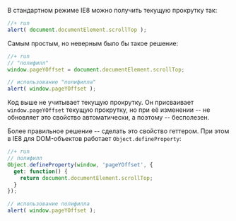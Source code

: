 В стандартном режиме IE8 можно получить текущую прокрутку так:

```js
//+ run
alert( document.documentElement.scrollTop );
```

Самым простым, но неверным было бы такое решение:
```js
//+ run
// "полифилл"
window.pageYOffset = document.documentElement.scrollTop;

// использование "полифилла"
alert( window.pageYOffset );
```

Код выше не учитывает текущую прокрутку. Он присваивает `window.pageYOffset` текущую прокрутку, но при её изменении -- не обновляет это свойство автоматически, а поэтому -- бесполезен. 

Более правильное решение -- сделать это свойство геттером. При этом в IE8 для DOM-объектов работает `Object.defineProperty`:

```js
//+ run
// полифилл
Object.defineProperty(window, 'pageYOffset', {
  get: function() {
    return document.documentElement.scrollTop;
  }
});

// использование полифилла
alert( window.pageYOffset );
```






